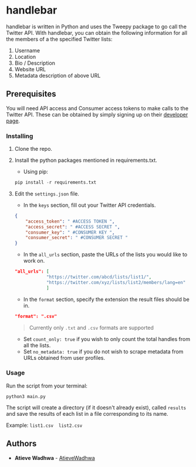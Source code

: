 # handlebar

handlebar is written in Python and uses the Tweepy package to go call the Twitter API. With handlebar, you can obtain the following information for all the members of a the specified Twitter lists:

1. Username
2. Location
3. Bio / Description
4. Website URL
5. Metadata description of above URL

## Prerequisites

You will need API access and Consumer access tokens to make calls to the Twitter API.
These can be obtained by simply signing up on their [developer page](https://developer.twitter.com/en/apply-for-access "Twitter Developer API").

### Installing

1. Clone the repo.

2. Install the python packages mentioned in requirements.txt.

    * Using pip:

    ```python
    pip install -r requirements.txt
    ```

3. Edit the ```settings.json``` file.

    * In the ```keys``` section, fill out your Twitter API credentials.

    ```json
    {
        "access_token": " #ACCESS TOKEN ",
        "access_secret": " #ACCESS SECRET ",
        "consumer_key": " #CONSUMER KEY ",
        "consumer_secret": " #CONSUMER SECRET "
    }
    ```

    * In the ```all_urls``` section, paste the URLs of the lists you would like to work on.

    ```json
    "all_urls": [
                "https://twitter.com/abcd/lists/list1/",                #Example list
                "https://twitter.com/xyz/lists/list2/members/lang=en"   #Example list
                ]
    ```

    * In the ```format``` section, specify the extension the result files should be in.

    ```json
    "format": ".csv"
    ```

    > Currently only ```.txt``` and ```.csv``` formats are supported

    * Set ```count_only: true``` if you wish to only count the total handles from all the lists.
    * Set ```no_metadata: true``` if you do not wish to scrape metadata from URLs obtained from user profiles.

### Usage

Run the script from your terminal:

```python3 main.py```

The script will create a directory (if it doesn't already exist), called ```results``` and save the results of each list in a file corresponding to its name.

Example:
```list1.csv  list2.csv```

## Authors

* **Atieve Wadhwa** -  [AtieveWadhwa](https://github.com/AtieveWadhwa)
